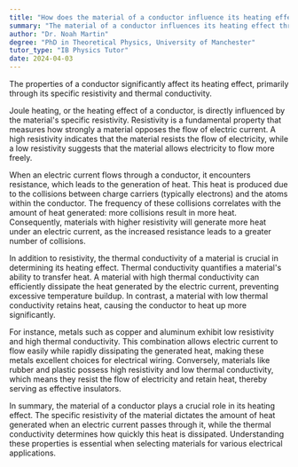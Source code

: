 ```yaml
---
title: "How does the material of a conductor influence its heating effect?"
summary: "The material of a conductor influences its heating effect through its specific resistivity and thermal conductivity."
author: "Dr. Noah Martin"
degree: "PhD in Theoretical Physics, University of Manchester"
tutor_type: "IB Physics Tutor"
date: 2024-04-03
---
```


The properties of a conductor significantly affect its heating effect, primarily through its specific resistivity and thermal conductivity.

Joule heating, or the heating effect of a conductor, is directly influenced by the material's specific resistivity. Resistivity is a fundamental property that measures how strongly a material opposes the flow of electric current. A high resistivity indicates that the material resists the flow of electricity, while a low resistivity suggests that the material allows electricity to flow more freely.

When an electric current flows through a conductor, it encounters resistance, which leads to the generation of heat. This heat is produced due to the collisions between charge carriers (typically electrons) and the atoms within the conductor. The frequency of these collisions correlates with the amount of heat generated: more collisions result in more heat. Consequently, materials with higher resistivity will generate more heat under an electric current, as the increased resistance leads to a greater number of collisions.

In addition to resistivity, the thermal conductivity of a material is crucial in determining its heating effect. Thermal conductivity quantifies a material's ability to transfer heat. A material with high thermal conductivity can efficiently dissipate the heat generated by the electric current, preventing excessive temperature buildup. In contrast, a material with low thermal conductivity retains heat, causing the conductor to heat up more significantly.

For instance, metals such as copper and aluminum exhibit low resistivity and high thermal conductivity. This combination allows electric current to flow easily while rapidly dissipating the generated heat, making these metals excellent choices for electrical wiring. Conversely, materials like rubber and plastic possess high resistivity and low thermal conductivity, which means they resist the flow of electricity and retain heat, thereby serving as effective insulators.

In summary, the material of a conductor plays a crucial role in its heating effect. The specific resistivity of the material dictates the amount of heat generated when an electric current passes through it, while the thermal conductivity determines how quickly this heat is dissipated. Understanding these properties is essential when selecting materials for various electrical applications.
    